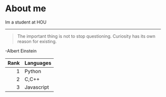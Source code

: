 # About me
Im a student at <a hrel="https://hou.edu.vn/en_US/#googtrans(vi|en)">HOU</a>

---
>The important thing is not to stop questioning. Curiosity has its own reason for existing.

-Albert Einstein

| Rank | Languages |
|-----:|-----------|
|     1| Python    |
|     2| C,C++     |
|     3| Javascript|
